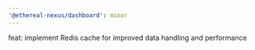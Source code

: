 ```yaml
---
'@ethereal-nexus/dashboard': minor
---
```


feat: implement Redis cache for improved data handling and performance
